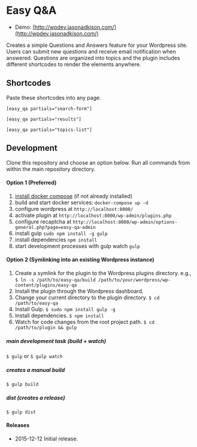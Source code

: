 # Easy Q&A
 * Demo: [http://wpdev.jasonadkison.com/](http://wpdev.jasonadkison.com/)

Creates a simple Questions and Answers feature for your Wordpress site. Users can submit new
questions and receive email notification when answered. Questions are organized into topics and the
plugin includes different shortcodes to render the elements anywhere.

## Shortcodes
Paste these shortcodes into any page.
```
[easy_qa partials="search-form"]

[easy_qa partials="results"]

[easy_qa partials="topics-list"]
```

## Development

Clone this repository and choose an option below. Run all commands from within the main repository directory.

#### Option 1 (Preferred)
1. [install docker compose](https://docs.docker.com/compose/install/) (if not already installed)
1. build and start docker services: `docker-compose up -d`
1. configure wordpress at `http://localhost:8000/`
1. activate plugin at `http://localhost:8000/wp-admin/plugins.php`
1. configure recaptcha at `http://localhost:8000/wp-admin/options-general.php?page=easy-qa-admin`
1. install gulp `sudo npm install -g gulp`
1. install dependencies `npm install`
1. start development processes with gulp watch `gulp`

#### Option 2 (Symlinking into an existing Wordpress instance)
1. Create a symlink for the plugin to the Wordpress plugins directory. e.g., `$ ln -s /path/to/easy-qa/build /path/to/your/wordpress/wp-content/plugins/easy-qa`
1. Install the plugin through the Wordpress dashboard.
1. Change your current directory to the plugin directory. `$ cd /path/to/easy-qa`
1. Install Gulp. `$ sudo npm install gulp -g`
1. Install dependencies. `$ npm install`
1. Watch for code changes from the root project path. `$ cd /path/to/plugin && gulp`

##### main development task (build + watch)
`$ gulp` or `$ gulp watch`

##### creates a manual build
`$ gulp build`

##### dist (creates a release)
`$ gulp dist`

#### Releases

* 2015-12-12 Initial release.
